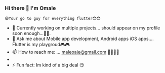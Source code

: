 ### Hi there 👋 I'm Omale 
	😁Your go to guy for everything flutter😎😎
- 🔭 Currently working on multiple projects... should appear on my profile soon enough...🤞🏿.
- 💬 Ask me about Mobile app development, Android apps iOS apps.... Flutter is my playgroud🎮🎮
- 📫 How to reach me: ... maleoaje@gmail.com 📧📧📧📧
- 
- ⚡ Fun fact: Im kind of a big deal 😏

